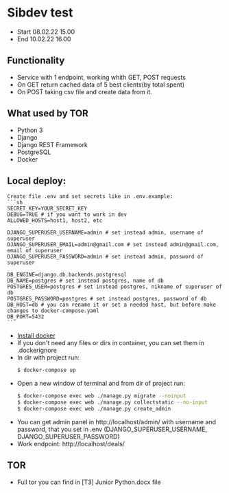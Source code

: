 # Sibdev test
- Start 08.02.22 15.00
- End 10.02.22 16.00

## Functionality
- Service with 1 endpoint, working whith GET, POST requests
- On GET return cached data of 5 best clients(by total spent)
- On POST taking csv file and create data from it.

## What used by TOR
- Python 3
- Django
- Django REST Framework
- PostgreSQL
- Docker

## Local deploy:
    Create file .env and set secrets like in .env.example:
    ```sh
    SECRET_KEY=YOUR_SECRET_KEY
    DEBUG=TRUE # if you want to work in dev
    ALLOWED_HOSTS=host1, host2, etc 

    DJANGO_SUPERUSER_USERNAME=admin # set instead admin, username of superuser
    DJANGO_SUPERUSER_EMAIL=admin@gmail.com # set instead admin@gmail.com, email of superuser
    DJANGO_SUPERUSER_PASSWORD=admin # set instead admin, password of superuser

    DB_ENGINE=django.db.backends.postgresql
    DB_NAME=postgres # set instead postgres, name of db
    POSTGRES_USER=postgres # set instead postgres, nikname of superuser of db
    POSTGRES_PASSWORD=postgres # set instead postgres, password of db
    DB_HOST=db # you can rename it or set a needed host, but before make changes to docker-compose.yaml
    DB_PORT=5432
    ```
+ [Install docker ](https://docs.docker.com/get-docker/)
+ If you don't need any files or dirs in container, you can set them in .dockerignore
+ In dir with project run:
    ```sh
    $ docker-compose up
    ```
+ Open a new window of terminal and from dir of project run:
    ```sh
    $ docker-compose exec web ./manage.py migrate --noinput
    $ docker-compose exec web ./manage.py collectstatic --no-input 
    $ docker-compose exec web ./manage.py create_admin
    ```
+ You can get admin panel in http://localhost/admin/ with username and password, that you set in .env (DJANGO_SUPERUSER_USERNAME, DJANGO_SUPERUSER_PASSWORD)
+ Work endpoint: http://localhost/deals/

## TOR
- Full tor you can find in [ТЗ] Junior Python.docx file
